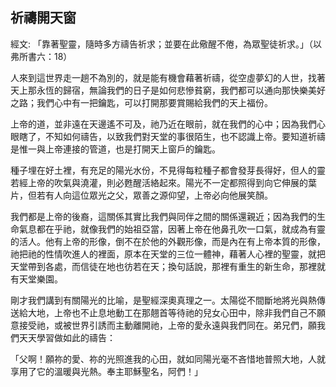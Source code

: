 ## 祈禱開天窗 ##

經文: 「靠著聖靈，隨時多方禱告祈求；並要在此儆醒不倦，為眾聖徒祈求。」（以弗所書六：18）



人來到這世界走一趟不為別的，就是能有機會藉著祈禱，從空虛夢幻的人世，找著天上那永恆的歸宿，無論我們的日子是如何悲慘貧窮，我們都可以通向那快樂美好之路；我們心中有一把鑰匙，可以打開那要賞賜給我們的天上福份。

上帝的道，並非遠在天邊遙不可及，祂乃近在眼前，就在我們的心中；因為我們心眼瞎了，不知如何禱告，以致我們對天堂的事很陌生，也不認識上帝。要知道祈禱是惟一與上帝連接的管道，也是打開天上窗戶的鑰匙。

種子埋在好土裡，有充足的陽光水份，不見得每粒種子都會發芽長得好，但人的靈若經上帝的吹氣與澆灌，則必甦醒活絡起來。陽光不一定都照得到向它伸展的葉片，但若有人向這位眾光之父，眾善之源仰望，上帝必向他展笑顏。

我們都是上帝的後裔，這關係其實比我們與同伴之間的關係還親近；因為我們的生命氣息都在乎祂，就像我們的始祖亞當，因著上帝在他鼻孔吹一口氣，就成為有靈的活人。他有上帝的形像，倒不在於他的外觀形像，而是內在有上帝本質的形像，祂把祂的性情吹進人的裡面，原本在天堂的三位一體神，藉著人心裡的聖靈，就把天堂帶到各處，而信徒在地也彷若在天；換句話說，那裡有重生的新生命，那裡就有天堂樂園。

剛才我們講到有關陽光的比喻，是聖經深奧真理之一。太陽從不間斷地將光與熱傳送給大地，上帝也不止息地動工在那翹首等待祂的兒女心田中，除非我們自己不願意接受祂，或被世界引誘而主動離開祂，上帝的愛永遠與我們同在。弟兄們，願我們天天學習做如此的禱告：

「父啊！願祢的愛、祢的光照進我的心田，就如同陽光毫不吝惜地普照大地，人就享用了它的溫暖與光熱。奉主耶穌聖名，阿們！」